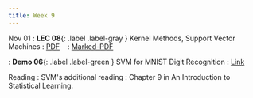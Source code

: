 ```yaml
---
title: Week 9
---
```


Nov 01
: **LEC 08**{: .label .label-gray } Kernel Methods, Support Vector Machines
  : [PDF](lectures/08-kernel-methods-svm/Lec08.pdf) &nbsp;&nbsp;
  : [Marked-PDF](lectures/08-kernel-methods-svm/Lec08-marked.pdf)

: **Demo 06**{: .label .label-green } SVM for MNIST Digit Recognition
  : [Link](https://colab.research.google.com/drive/1UqWPYcEG2zaCg_vQ9utMBdHxB1pTqgh2?) &nbsp;&nbsp;

Reading
: SVM's additional reading
  : Chapter 9 in An Introduction to Statistical Learning. 
